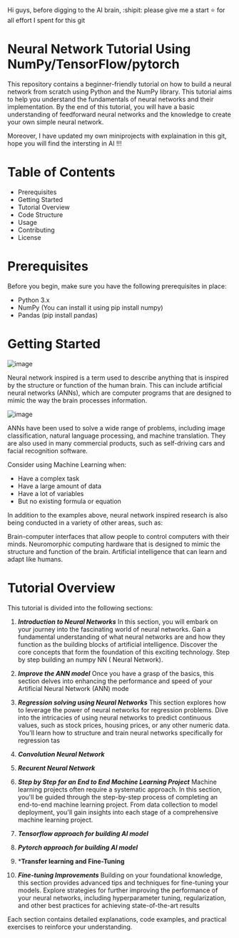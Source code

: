 Hi guys, before digging to the AI brain, :shipit: please give me a start :star: for all effort I spent for this git 
# Neural Network Tutorial Using NumPy/TensorFlow/pytorch
This repository contains a beginner-friendly tutorial on how to build a neural network from scratch using Python and the NumPy library. This tutorial aims to help you understand the fundamentals of neural networks and their implementation. By the end of this tutorial, you will have a basic understanding of feedforward neural networks and the knowledge to create your own simple neural network.

Moreover, I have updated my own miniprojects with explaination in this git, hope you will find the intersting in AI !!! 
# Table of Contents
* Prerequisites
* Getting Started
* Tutorial Overview
* Code Structure
* Usage
* Contributing
* License
# Prerequisites

Before you begin, make sure you have the following prerequisites in place:

* Python 3.x
* NumPy (You can install it using pip install numpy)
* Pandas (pip install pandas)
# Getting Started
![image](https://github.com/LaiTheTrung/neural_network_numpy/assets/100464098/f3738863-c309-4d99-a7d7-3ec568276b4d)

Neural network inspired is a term used to describe anything that is inspired by the structure or function of the human brain. This can include artificial neural networks (ANNs), which are computer programs that are designed to mimic the way the brain processes information.

![image](https://github.com/LaiTheTrung/neural_network_numpy/assets/100464098/28e6d998-eabb-4945-a7b5-4aabe49ff6d5)


ANNs have been used to solve a wide range of problems, including image classification, natural language processing, and machine translation. They are also used in many commercial products, such as self-driving cars and facial recognition software.


Consider using Machine Learning when:
* Have a complex task
* Have a large amount of data
* Have a lot of variables
* But no existing formula or equation


In addition to the examples above, neural network inspired research is also being conducted in a variety of other areas, such as:

Brain-computer interfaces that allow people to control computers with their minds.
Neuromorphic computing hardware that is designed to mimic the structure and function of the brain.
Artificial intelligence that can learn and adapt like humans.
# Tutorial Overview
This tutorial is divided into the following sections:

1. ***Introduction to Neural Networks*** 
In this section, you will embark on your journey into the fascinating world of neural networks. Gain a fundamental understanding of what neural networks are and how they function as the building blocks of artificial intelligence. Discover the core concepts that form the foundation of this exciting technology. Step by step building an numpy NN ( Neural Network).


2. ***Improve the ANN model*** 
Once you have a grasp of the basics, this section delves into enhancing the performance and speed of your Artificial Neural Network (ANN) mode



4. ***Regression solving using Neural Networks*** 
This section explores how to leverage the power of neural networks for regression problems. Dive into the intricacies of using neural networks to predict continuous values, such as stock prices, housing prices, or any other numeric data. You'll learn how to structure and train neural networks specifically for regression tas

5. ***Convolution Neural Network***
6. ***Recurent Neural Network***

7. ***Step by Step for an End to End Machine Learning Project*** 
Machine learning projects often require a systematic approach. In this section, you'll be guided through the step-by-step process of completing an end-to-end machine learning project. From data collection to model deployment, you'll gain insights into each stage of a comprehensive machine learning project.

8. ***Tensorflow approach for building AI model***
9. ***Pytorch approach for building AI model***
10. ***Transfer learning and Fine-Tuning**

6. ***Fine-tuning Improvements*** 
Building on your foundational knowledge, this section provides advanced tips and techniques for fine-tuning your models. Explore strategies for further improving the performance of your neural networks, including hyperparameter tuning, regularization, and other best practices for achieving state-of-the-art results

Each section contains detailed explanations, code examples, and practical exercises to reinforce your understanding.
